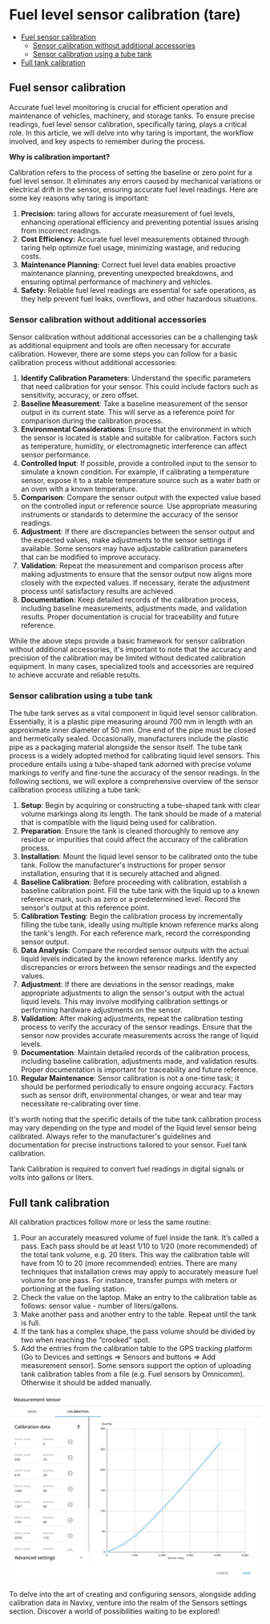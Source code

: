 # Fuel level sensor calibration (tare)

- [Fuel sensor calibration](#fuel-sensor-calibration)
  - [Sensor calibration without additional accessories](#sensor-calibration-without-additional-accessories)
  - [Sensor calibration using a tube tank](#sensor-calibration-using-a-tube-tank)
- [Full tank calibration](#full-tank-calibration)

## Fuel sensor calibration

Accurate fuel level monitoring is crucial for efficient operation and maintenance of vehicles, machinery, and storage tanks. To ensure precise readings, fuel level sensor calibration, specifically taring, plays a critical role. In this article, we will delve into why taring is important, the workflow involved, and key aspects to remember during the process.

**Why is calibration important?**

Calibration refers to the process of setting the baseline or zero point for a fuel level sensor. It eliminates any errors caused by mechanical variations or electrical drift in the sensor, ensuring accurate fuel level readings. Here are some key reasons why taring is important:

1. **Precision:** taring allows for accurate measurement of fuel levels, enhancing operational efficiency and preventing potential issues arising from incorrect readings.
2. **Cost Efficiency:** Accurate fuel level measurements obtained through taring help optimize fuel usage, minimizing wastage, and reducing costs.
3. **Maintenance Planning:** Correct fuel level data enables proactive maintenance planning, preventing unexpected breakdowns, and ensuring optimal performance of machinery and vehicles.
4. **Safety:** Reliable fuel level readings are essential for safe operations, as they help prevent fuel leaks, overflows, and other hazardous situations.

### Sensor calibration without additional accessories

Sensor calibration without additional accessories can be a challenging task as additional equipment and tools are often necessary for accurate calibration. However, there are some steps you can follow for a basic calibration process without additional accessories:

1. **Identify Calibration Parameters**: Understand the specific parameters that need calibration for your sensor. This could include factors such as sensitivity, accuracy, or zero offset.
2. **Baseline Measurement**: Take a baseline measurement of the sensor output in its current state. This will serve as a reference point for comparison during the calibration process.
3. **Environmental Considerations**: Ensure that the environment in which the sensor is located is stable and suitable for calibration. Factors such as temperature, humidity, or electromagnetic interference can affect sensor performance.
4. **Controlled Input**: If possible, provide a controlled input to the sensor to simulate a known condition. For example, if calibrating a temperature sensor, expose it to a stable temperature source such as a water bath or an oven with a known temperature.
5. **Comparison**: Compare the sensor output with the expected value based on the controlled input or reference source. Use appropriate measuring instruments or standards to determine the accuracy of the sensor readings.
6. **Adjustment**: If there are discrepancies between the sensor output and the expected values, make adjustments to the sensor settings if available. Some sensors may have adjustable calibration parameters that can be modified to improve accuracy.
7. **Validation**: Repeat the measurement and comparison process after making adjustments to ensure that the sensor output now aligns more closely with the expected values. If necessary, iterate the adjustment process until satisfactory results are achieved.
8. **Documentation**: Keep detailed records of the calibration process, including baseline measurements, adjustments made, and validation results. Proper documentation is crucial for traceability and future reference.

While the above steps provide a basic framework for sensor calibration without additional accessories, it's important to note that the accuracy and precision of the calibration may be limited without dedicated calibration equipment. In many cases, specialized tools and accessories are required to achieve accurate and reliable results.

### Sensor calibration using a tube tank

The tube tank serves as a vital component in liquid level sensor calibration. Essentially, it is a plastic pipe measuring around 700 mm in length with an approximate inner diameter of 50 mm. One end of the pipe must be closed and hermetically sealed. Occasionally, manufacturers include the plastic pipe as a packaging material alongside the sensor itself. The tube tank process is a widely adopted method for calibrating liquid level sensors. This procedure entails using a tube-shaped tank adorned with precise volume markings to verify and fine-tune the accuracy of the sensor readings. In the following sections, we will explore a comprehensive overview of the sensor calibration process utilizing a tube tank:

1. **Setup**: Begin by acquiring or constructing a tube-shaped tank with clear volume markings along its length. The tank should be made of a material that is compatible with the liquid being used for calibration.
2. **Preparation**: Ensure the tank is cleaned thoroughly to remove any residue or impurities that could affect the accuracy of the calibration process.
3. **Installation**: Mount the liquid level sensor to be calibrated onto the tube tank. Follow the manufacturer's instructions for proper sensor installation, ensuring that it is securely attached and aligned.
4. **Baseline Calibration**: Before proceeding with calibration, establish a baseline calibration point. Fill the tube tank with the liquid up to a known reference mark, such as zero or a predetermined level. Record the sensor's output at this reference point.
5. **Calibration Testing**: Begin the calibration process by incrementally filling the tube tank, ideally using multiple known reference marks along the tank's length. For each reference mark, record the corresponding sensor output.
6. **Data Analysis**: Compare the recorded sensor outputs with the actual liquid levels indicated by the known reference marks. Identify any discrepancies or errors between the sensor readings and the expected values.
7. **Adjustment**: If there are deviations in the sensor readings, make appropriate adjustments to align the sensor's output with the actual liquid levels. This may involve modifying calibration settings or performing hardware adjustments on the sensor.
8. **Validation**: After making adjustments, repeat the calibration testing process to verify the accuracy of the sensor readings. Ensure that the sensor now provides accurate measurements across the range of liquid levels.
9. **Documentation**: Maintain detailed records of the calibration process, including baseline calibration, adjustments made, and validation results. Proper documentation is important for traceability and future reference.
10. **Regular Maintenance**: Sensor calibration is not a one-time task; it should be performed periodically to ensure ongoing accuracy. Factors such as sensor drift, environmental changes, or wear and tear may necessitate re-calibrating over time.

It's worth noting that the specific details of the tube tank calibration process may vary depending on the type and model of the liquid level sensor being calibrated. Always refer to the manufacturer's guidelines and documentation for precise instructions tailored to your sensor. Fuel tank calibration.

Tank Calibration is required to convert fuel readings in digital signals or volts into gallons or liters.

## Full tank calibration

All calibration practices follow more or less the same routine:

1. Pour an accurately measured volume of fuel inside the tank. It’s called a pass. Each pass should be at least 1/10 to 1/20 (more recommended) of the total tank volume, e.g. 20 liters. This way the calibration table will have from 10 to 20 (more recommended) entries. There are many techniques that installation crews may apply to accurately measure fuel volume for one pass. For instance, transfer pumps with meters or portioning at the fueling station.
2. Check the value on the laptop. Make an entry to the calibration table as follows: sensor value - number of liters/gallons.
3. Make another pass and another entry to the table. Repeat until the tank is full.
4. If the tank has a complex shape, the pass volume should be divided by two when reaching the “crooked” spot.
5. Add the entries from the calibration table to the GPS tracking platform (Go to Devices and settings => Sensors and buttons => Add measurement sensor). Some sensors support the option of uploading tank calibration tables from a file (e.g. Fuel sensors by Omnicomm). Otherwise it should be added manually.

![Fuel level sensor calibration table](attachments/image-20231219-113955.png)

To delve into the art of creating and configuring sensors, alongside adding calibration data in Navixy, venture into the realm of the Sensors settings section. Discover a world of possibilities waiting to be explored!